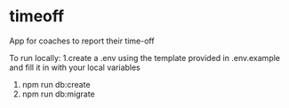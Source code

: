 # timeoff
App for coaches to report their time-off

To run locally:
1.create a .env using the template provided in .env.example and fill it in with your local variables
1. npm run db:create
1. npm run db:migrate
